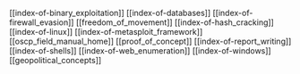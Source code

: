 [[index-of-binary_exploitation]]
[[index-of-databases]]
[[index-of-firewall_evasion]]
[[freedom_of_movement]]
[[index-of-hash_cracking]]
[[index-of-linux]]
[[index-of-metasploit_framework]]
[[oscp_field_manual_home]]
[[proof_of_concept]]
[[index-of-report_writing]]
[[index-of-shells]]
[[index-of-web_enumeration]]
[[index-of-windows]]
[[geopolitical_concepts]]

